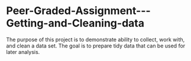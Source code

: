 # Peer-Graded-Assignment---Getting-and-Cleaning-data
The purpose of this project is to demonstrate ability to collect, work with, and clean a data set. The goal is to prepare tidy data that can be used for later analysis.
